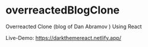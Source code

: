 # overreactedBlogClone
Overreacted Clone (blog of Dan Abramov ) Using React

Live-Demo:
https://darkthemereact.netlify.app/
